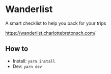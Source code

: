 # Wanderlist

A smart checklist to help you pack for your trips

https://wanderlist.charlottebretonsch.com/

## How to

- Install: `yarn install`
- Dev: `yarn dev`
